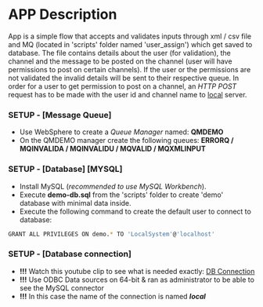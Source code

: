 
# APP Description
App is a simple flow that accepts and validates inputs through xml / csv file and MQ (located in 'scripts' folder named 'user_assign') which get saved to database. The file contains details about the user (for validation), the channel and the message to be posted on the channel (user will have permissions to post on certain channels).
If the user or the permissions are not validated the invalid details will be sent to their respective queue. In order for a user to get permission to post on a channel, an _HTTP POST_ request has to be made with the user id and channel name to [local](http://localhost:7800/assignchannel) server.

### SETUP - [Message Queue]
* Use WebSphere to create a _Queue Manager_ named: **QMDEMO**
* On the QMDEMO manager create the following queues: **ERRORQ / MQINVALIDA / MQINVALIDU / MQVALID / MQXMLINPUT**

### SETUP - [Database] [MYSQL] 
* Install MySQL (_recommended to use MySQL Workbench_).
* Execute **demo-db.sql** from the 'scripts' folder to create 'demo' database with minimal data inside.
* Execute the following command to create the default user to connect to database:

```bash
GRANT ALL PRIVILEGES ON demo.* TO 'LocalSystem'@'localhost'
```

### SETUP - [Database connection] 
* **!!!** Watch this youtube clip to see what is needed exactly: [DB Connection](https://www.youtube.com/watch?v=mnPqhJYgU5U)
* **!!!** Use ODBC Data sources on 64-bit & ran as administrator to be able to see the MySQL connector
* **!!!** In this case the name of the connection is named **_local_**

